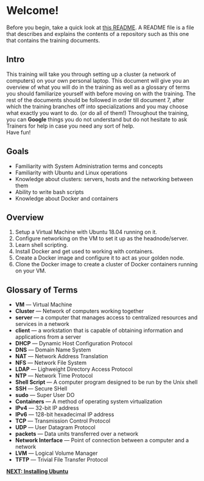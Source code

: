 # Welcome!

Before you begin, take a quick look at [this README](README.md). A README file is a file that describes and explains the contents of a repository such as this one that contains the training documents.  

## Intro

This training will take you through setting up a cluster (a network of computers) on your own personal laptop.
This document will give you an overview of what you will do in the training as well as a glossary of terms you should familiarize yourself with before moving on with the training.
The rest of the documents should be followed in order till document 7, after which the training branches off into specializations and you may choose what exactly you want to do. (or do all of them!)
Throughout the training, you can **Google** things you do not understand but do not hesitate to ask Trainers for help in case you need any sort of help.  
Have fun!

## Goals

* Familiarity with System Administration terms and concepts
* Familiarity with Ubuntu and Linux operations
* Knowledge about clusters: servers, hosts and the networking between them
* Ability to write bash scripts
* Knowledge about Docker and containers

## Overview

1. Setup a Virtual Machine with Ubuntu 18.04 running on it.
2. Configure networking on the VM to set it up as the headnode/server.
3. Learn shell scripting.
4. Install Docker and get used to working with containers.
5. Create a Docker image and configure it to act as your golden node.
6. Clone the Docker image to create a cluster of Docker containers running on your VM.

## Glossary of Terms

* **VM** &mdash; Virtual Machine
* **Cluster** &mdash; Network of computers working together
* **server** &mdash; a computer that manages access to centralized resources and services in a network
* **client** &mdash; a workstation that is capable of obtaining information and applications from a server
* **DHCP** &mdash; Dynamic Host Configuration Protocol
* **DNS** &mdash; Domain Name System
* **NAT** &mdash; Network Address Translation
* **NFS** &mdash; Network File System
* **LDAP** &mdash; Lighweight Directory Access Protocol
* **NTP** &mdash; Network Time Protocol
* **Shell Script** &mdash; A computer program designed to be run by the Unix shell
* **SSH** &mdash; Secure SHell
* **sudo** &mdash; Super User DO
* **Containers** &mdash; A method of operating system virtualization
* **IPv4** &mdash; 32-bit IP address
* **IPv6** &mdash; 128-bit hexadecimal IP address
* **TCP** &mdash; Transmission Control Protocol
* **UDP** &mdash; User Datagram Protocol
* **packets** &mdash; Data units transferred over a network
* **Network Interface** &mdash; Point of connection between a computer and a network
* **LVM** &mdash; Logical Volume Manager
* **TFTP** &mdash; Trivial File Transfer Protocol



[**NEXT: Installing Ubuntu**](01_installing-ubuntu.md)

